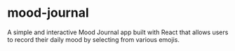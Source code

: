 # mood-journal
A simple and interactive Mood Journal app built with React that allows users to record their daily mood by selecting from various emojis.
